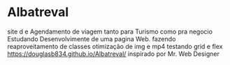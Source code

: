 # Albatreval
site d e Agendamento de viagem tanto para Turismo como pra negocio 
Estudando Desenvolvimente de uma pagina Web.
fazendo reaproveitamento de classes 
otimização de img e mp4 
testando grid e flex 
https://douglasb834.github.io/Albatreval/
inspirado por Mr. Web Designer
